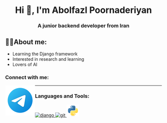 



<h1 align="center">Hi 👋, I'm Abolfazl Poornaderiyan</h1>
<h3 align="center">A junior backend developer from Iran</h3>

## 👨‍💻About me:
- Learning the Django framework
- Interested in research and learning
- Lovers of AI
  
<h3 align="left">Connect with me:</h3>
<p align="left">
</p>



<a href="https://t.me/Abolfazl_PNY"><img align="left" src="https://github.com/AbolfazlPoornaderiyan/AbolfazlPoornaderiyan/blob/main/icons8-telegram-96.png?raw=true" alt="Telegram" /></a>

___







<h3 align="left">Languages and Tools:</h3>
<p align="left"> <a href="https://www.djangoproject.com/" target="_blank" rel="noreferrer"> <img src="https://cdn.worldvectorlogo.com/logos/django.svg" alt="django" width="40" height="40"/> </a> <a href="https://git-scm.com/" target="_blank" rel="noreferrer"> <img src="https://www.vectorlogo.zone/logos/git-scm/git-scm-icon.svg" alt="git" width="40" height="40"/> </a> <a href="https://www.python.org" target="_blank" rel="noreferrer"> <img src="https://raw.githubusercontent.com/devicons/devicon/master/icons/python/python-original.svg" alt="python" width="40" height="40"/> </a> </p>


